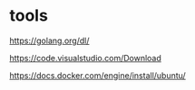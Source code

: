 # tools


https://golang.org/dl/


https://code.visualstudio.com/Download


https://docs.docker.com/engine/install/ubuntu/
